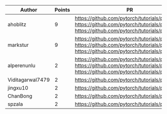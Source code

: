| Author | Points | PR |
|--- | --- | ---|
| ahoblitz | 9 | https://github.com/pytorch/tutorials/pull/2647, https://github.com/pytorch/tutorials/pull/2642, https://github.com/pytorch/tutorials/pull/2640 | 
| markstur | 9 | https://github.com/pytorch/tutorials/pull/2643, https://github.com/pytorch/tutorials/pull/2638, https://github.com/pytorch/tutorials/pull/2636 | 
| alperenunlu | 2 | https://github.com/pytorch/tutorials/pull/2660, https://github.com/pytorch/tutorials/pull/2656, https://github.com/pytorch/tutorials/pull/2649 | 
| Viditagarwal7479 | 2 | https://github.com/pytorch/tutorials/pull/2659 | 
| jingxu10 | 2 | https://github.com/pytorch/tutorials/pull/2657 | 
| ChanBong | 2 | https://github.com/pytorch/tutorials/pull/2639 | 
| spzala | 2 | https://github.com/pytorch/tutorials/pull/2635 | 
